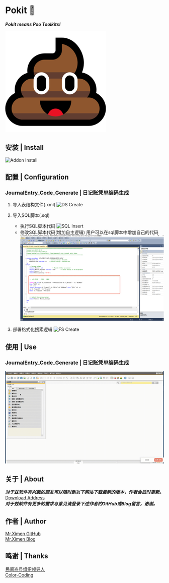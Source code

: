 ﻿# Pokit 💩

***Pokit means Poo Toolkits!***

![Poo](images/windows_poo.png)

## 安装 | Install
![Addon Install](images/addon_install.gif)

## 配置 | Configuration

   ### JournalEntry_Code_Generate | 日记账凭单编码生成
   1. 导入表结构文件(.xml)
   ![DS Create](images/ds_create.gif)

   2. 导入SQL脚本(.sql)
      + 执行SQL脚本代码
      ![SQL Insert](images/sql_insert.gif)
      + 修改SQL脚本代码(增加自主逻辑)
      用户可以在sql脚本中增加自己的代码
      ![SQL Alter](images/sql_alter.png)
   
   3. 部署格式化搜索逻辑
   ![FS Create](images/fs_create.gif)


## 使用 | Use

   ### JournalEntry_Code_Generate | 日记账凭单编码生成
   ![Addon Use](images/addon_use.gif)




## 关于 | About
***对于兹软件有兴趣的朋友可以随时到以下网站下载最新的版本，作者会适时更新。*** <br>
[Download Address](https://github.com/haroldduan/BoAddon_Pokit/releases "Pokit Download")<br>
***对于兹软件有更多的需求与意见请登录下述作者的GitHub或Blog留言，谢谢。*** 


## 作者 | Author
[Mr.Ximen GitHub](https://github.com/haroldduan "GitHub")<br>
[Mr.Ximen Blog](https://haroldduan.github.io/ "Blog")<br>



## 鸣谢 | Thanks
[民间盗号组织领导人](https://github.com/HackingGroup "MBs")<br>
[Color-Coding](https://github.com/color-coding "SBs")<br>